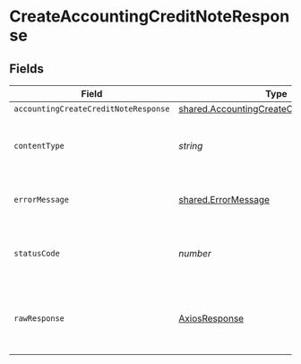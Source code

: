 # CreateAccountingCreditNoteResponse


## Fields

| Field                                                                                                         | Type                                                                                                          | Required                                                                                                      | Description                                                                                                   |
| ------------------------------------------------------------------------------------------------------------- | ------------------------------------------------------------------------------------------------------------- | ------------------------------------------------------------------------------------------------------------- | ------------------------------------------------------------------------------------------------------------- |
| `accountingCreateCreditNoteResponse`                                                                          | [shared.AccountingCreateCreditNoteResponse](../../../sdk/models/shared/accountingcreatecreditnoteresponse.md) | :heavy_minus_sign:                                                                                            | Success                                                                                                       |
| `contentType`                                                                                                 | *string*                                                                                                      | :heavy_check_mark:                                                                                            | HTTP response content type for this operation                                                                 |
| `errorMessage`                                                                                                | [shared.ErrorMessage](../../../sdk/models/shared/errormessage.md)                                             | :heavy_minus_sign:                                                                                            | The request made is not valid.                                                                                |
| `statusCode`                                                                                                  | *number*                                                                                                      | :heavy_check_mark:                                                                                            | HTTP response status code for this operation                                                                  |
| `rawResponse`                                                                                                 | [AxiosResponse](https://axios-http.com/docs/res_schema)                                                       | :heavy_minus_sign:                                                                                            | Raw HTTP response; suitable for custom response parsing                                                       |